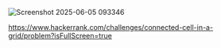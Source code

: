 ![Screenshot 2025-06-05 093346](https://github.com/user-attachments/assets/b351edbd-d842-4f6b-862f-0aeb90c55072)

https://www.hackerrank.com/challenges/connected-cell-in-a-grid/problem?isFullScreen=true
